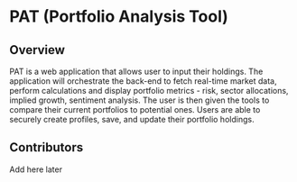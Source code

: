 # PAT (Portfolio Analysis Tool)
## Overview
PAT is a web application that allows user to input their holdings. The application will orchestrate the back-end to fetch real-time market data, perform calculations and display portfolio metrics - risk, sector allocations, implied growth, sentiment analysis. The user is then given the tools to compare their current portfolios to potential ones. Users are able to securely create profiles, save, and update their portfolio holdings.  
## Contributors
Add here later
